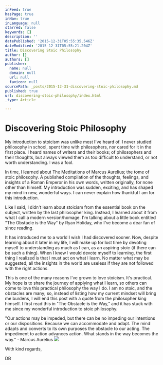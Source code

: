 ```yaml
---
inFeed: true
hasPage: true
inNav: true
inLanguage: null
starred: false
keywords: []
description: ''
datePublished: '2015-12-31T05:55:35.546Z'
dateModified: '2015-12-31T05:55:21.204Z'
title: Discovering Stoic Philosophy
author: []
authors: []
publisher:
  name: null
  domain: null
  url: null
  favicon: null
sourcePath: _posts/2015-12-31-discovering-stoic-philosophy.md
published: true
url: discovering-stoic-philosophy/index.html
_type: Article

---
```

# Discovering Stoic Philosophy

My introduction to stoicism was unlike most I've heard of. I never studied philosophy in school, spent time with philosophers, nor cared for it in the first place. I heard names of writers and their books; of philosophers and their thoughts, but always viewed them as too difficult to understand, or not worth understanding. I was a fool.

In time, I learned about The Meditations of Marcus Aurelius; the tome of stoic philosophy. A published compilation of the thoughts, feelings, and insights of a Roman Emperor in his own words, written originally, for none other than himself.  My introduction was sudden, exciting, and has shaped my mind in new, wonderful ways. I can never explain how thankful I am for this introduction.

Like I said, I didn't learn about stoicism from the essential book on the subject, written by the last philosopher king. Instead, I learned about it from what I call a modern version/homage. I'm talking about a little book entitled "The Obstacle is the Way" by  Ryan Holiday, who I've become a dear fan of since reading. 

It has introduced me to a world I wish I had discovered sooner. Now, despite learning about it later in my life, I will make up for lost time by devoting myself to understanding as much as I can, as an aspiring stoic (if there can be such a thing). When I knew I would devote myself to learning, the first thing I realized is that I must act on what I learn. No matter what may be suggested, all the insights in the world are useless if they are not followed with the right actions. 

This is one of the many reasons I've grown to love stoicism. It's practical. My hope is to share the journey of applying what I learn, so others can come to love this practical philosophy the way I do. I am no stoic, and the obstacles are many; so, instead of listing how my current mindset will bring me burdens, I will end this post with a quote from the philosopher king himself. I first read this in "The Obstacle is the Way," and it has stuck with me since my wonderful introduction to stoic philosophy. 

"Our actions may be impeded, but there can be no impeding our intentions or our dispositions. Because we can accommodate and adapt. The mind adapts and converts to its own purposes the obstacle to our acting. The impediment to action advances action. What stands in the way becomes the way." - Marcus Aurelius
![](https://the-grid-user-content.s3-us-west-2.amazonaws.com/7cdd3c2f-b1e7-42bd-a196-b22e4824afbc.png)

With kind regards,

DB